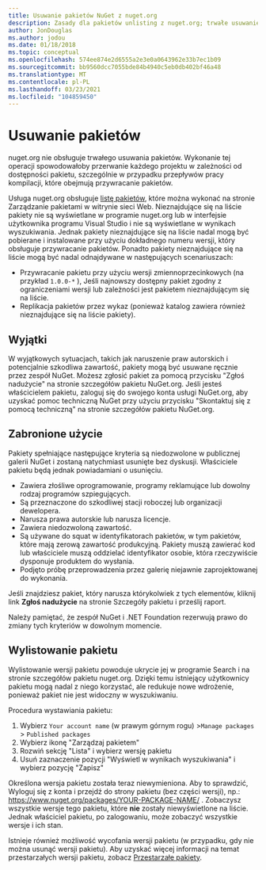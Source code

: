```yaml
---
title: Usuwanie pakietów NuGet z nuget.org
description: Zasady dla pakietów unlisting z nuget.org; trwałe usuwanie nie jest obsługiwane, z wyjątkiem przypadków, gdy pakiety naruszają inne zasady.
author: JonDouglas
ms.author: jodou
ms.date: 01/18/2018
ms.topic: conceptual
ms.openlocfilehash: 574ee874e2d6555a2e3e0a0643962e33b7ec1b09
ms.sourcegitcommit: bb9560dcc7055bde84b4940c5eb0db402bf46a48
ms.translationtype: MT
ms.contentlocale: pl-PL
ms.lasthandoff: 03/23/2021
ms.locfileid: "104859450"
---
```

# <a name="deleting-packages"></a>Usuwanie pakietów

nuget.org nie obsługuje trwałego usuwania pakietów. Wykonanie tej operacji spowodowałoby przerwanie każdego projektu w zależności od dostępności pakietu, szczególnie w przypadku przepływów pracy kompilacji, które obejmują przywracanie pakietów.

Usługa nuget.org obsługuje [listę pakietów](#unlisting-a-package), które można wykonać na stronie Zarządzanie pakietami w witrynie sieci Web. Nieznajdujące się na liście pakiety nie są wyświetlane w programie nuget.org lub w interfejsie użytkownika programu Visual Studio i nie są wyświetlane w wynikach wyszukiwania. Jednak pakiety nieznajdujące się na liście nadal mogą być pobierane i instalowane przy użyciu dokładnego numeru wersji, który obsługuje przywracanie pakietów. Ponadto pakiety nieznajdujące się na liście mogą być nadal odnajdywane w następujących scenariuszach:

- Przywracanie pakietu przy użyciu wersji zmiennoprzecinkowych (na przykład `1.0.0-*` ), Jeśli najnowszy dostępny pakiet zgodny z ograniczeniami wersji lub zależności jest pakietem nieznajdującym się na liście.
- Replikacja pakietów przez wykaz (ponieważ katalog zawiera również nieznajdujące się na liście pakiety).

## <a name="exceptions"></a>Wyjątki

W wyjątkowych sytuacjach, takich jak naruszenie praw autorskich i potencjalnie szkodliwa zawartość, pakiety mogą być usuwane ręcznie przez zespół NuGet. Możesz zgłosić pakiet za pomocą przycisku "Zgłoś nadużycie" na stronie szczegółów pakietu NuGet.org. Jeśli jesteś właścicielem pakietu, zaloguj się do swojego konta usługi NuGet.org, aby uzyskać pomoc techniczną NuGet przy użyciu przycisku "Skontaktuj się z pomocą techniczną" na stronie szczegółów pakietu NuGet.org.

## <a name="prohibited-use"></a>Zabronione użycie

Pakiety spełniające następujące kryteria są niedozwolone w publicznej galerii NuGet i zostaną natychmiast usunięte bez dyskusji. Właściciele pakietu będą jednak powiadamiani o usunięciu.

- Zawiera złośliwe oprogramowanie, programy reklamujące lub dowolny rodzaj programów szpiegujących.
- Są przeznaczone do szkodliwej stacji roboczej lub organizacji dewelopera.
- Narusza prawa autorskie lub narusza licencje.
- Zawiera niedozwoloną zawartość.
- Są używane do squat w identyfikatorach pakietów, w tym pakietów, które mają zerową zawartość produkcyjną. Pakiety muszą zawierać kod lub właściciele muszą oddzielać identyfikator osobie, która rzeczywiście dysponuje produktem do wysłania.
- Podjęto próbę przeprowadzenia przez galerię niejawnie zaprojektowanej do wykonania.

Jeśli znajdziesz pakiet, który narusza którykolwiek z tych elementów, kliknij link **Zgłoś nadużycie** na stronie Szczegóły pakietu i prześlij raport.

Należy pamiętać, że zespół NuGet i .NET Foundation rezerwują prawo do zmiany tych kryteriów w dowolnym momencie.

## <a name="unlisting-a-package"></a>Wylistowanie pakietu
Wylistowanie wersji pakietu powoduje ukrycie jej w programie Search i na stronie szczegółów pakietu nuget.org. Dzięki temu istniejący użytkownicy pakietu mogą nadal z niego korzystać, ale redukuje nowe wdrożenie, ponieważ pakiet nie jest widoczny w wyszukiwaniu.

Procedura wystawiania pakietu:

1. Wybierz `Your account name` (w prawym górnym rogu) >`Manage packages` > `Published packages`
1. Wybierz ikonę "Zarządzaj pakietem"
1. Rozwiń sekcję "Lista" i wybierz wersję pakietu
1. Usuń zaznaczenie pozycji "Wyświetl w wynikach wyszukiwania" i wybierz pozycję "Zapisz"

Określona wersja pakietu została teraz niewymieniona. Aby to sprawdzić, Wyloguj się z konta i przejdź do strony pakietu (bez części wersji), np.: https://www.nuget.org/packages/YOUR-PACKAGE-NAME/ . Zobaczysz wszystkie wersje tego pakietu, które **nie** zostały niewyświetlone na liście. Jednak właściciel pakietu, po zalogowaniu, może zobaczyć wszystkie wersje i ich stan.

Istnieje również możliwość wycofania wersji pakietu (w przypadku, gdy nie można usunąć wersji pakietu). Aby uzyskać więcej informacji na temat przestarzałych wersji pakietu, zobacz [Przestarzałe pakiety](../deprecate-packages.md).
